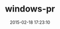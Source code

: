 ---
layout: post
title:  "windows-pr"
repo:   "djberg96/windows-pr"
date:   2015-02-18 17:23:10
gemurl: https://github.com/djberg96/windows-pr
---